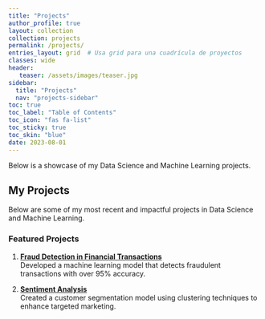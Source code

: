 ```yaml
---
title: "Projects"
author_profile: true
layout: collection
collection: projects
permalink: /projects/
entries_layout: grid  # Usa grid para una cuadrícula de proyectos
classes: wide
header:
   teaser: /assets/images/teaser.jpg
sidebar:
  title: "Projects"
  nav: "projects-sidebar"
toc: true
toc_label: "Table of Contents"
toc_icon: "fas fa-list"
toc_sticky: true
toc_skin: "blue"
date: 2023-08-01
---
```


Below is a showcase of my Data Science and Machine Learning projects.

## My Projects

Below are some of my most recent and impactful projects in Data Science and Machine Learning.

### Featured Projects

1. **[Fraud Detection in Financial Transactions](../posts/2016-07-20-fraud-detection)**  
   Developed a machine learning model that detects fraudulent transactions with over 95% accuracy.

2. **[Sentiment Analysis](../posts/2016-07-20-sentiment-analysis)**  
   Created a customer segmentation model using clustering techniques to enhance targeted marketing.

<!-- 3. **[Time Series Forecasting for Sales Data](./projects/time-series-forecasting)**  
   Implemented a time series forecasting model to predict sales, reducing inventory costs by 25%. -->